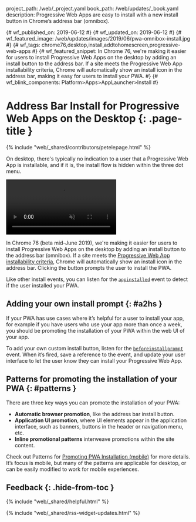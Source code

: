 project_path: /web/_project.yaml
book_path: /web/updates/_book.yaml
description: Progressive Web Apps are easy to install with a new install button in Chrome’s address bar (omnibox).

{# wf_published_on: 2019-06-12 #}
{# wf_updated_on: 2019-06-12 #}
{# wf_featured_image: /web/updates/images/2019/06/pwa-omnibox-install.jpg #}
{# wf_tags: chrome76,desktop,install,addtohomescreen,progressive-web-apps #}
{# wf_featured_snippet: In Chrome 76, we're making it easier for users to install Progressive Web Apps on the desktop by adding an install button to the address bar. If a site meets the Progressive Web App installability criteria, Chrome will automatically show an install icon in the address bar, making it easy for users to install your PWA. #}
{# wf_blink_components: Platform>Apps>AppLauncher>Install #}

# Address Bar Install for Progressive Web Apps on the Desktop {: .page-title }

{% include "web/_shared/contributors/petelepage.html" %}

On desktop, there's typically no indication to a user that a Progressive Web
App is installable, and if it is, the install flow is hidden within the three
dot menu.

<video loop autoplay muted class="attempt-right">
  <source src="/web/updates/videos/2019/06/pwa-install-addressbar.webm" type="video/webm">
  <source src="/web/updates/videos/2019/06/pwa-install-addressbar.mp4" type="video/mp4">
</video>

In Chrome 76 (beta mid-June 2019), we're making it easier for users to install
Progressive Web Apps on the desktop by adding an install button to the address
bar (omnibox). If a site meets the
[Progressive Web App installability criteria][pwa-install-criteria],
Chrome will automatically show an install icon in the address bar. Clicking the
button prompts the user to install the PWA.

Like other install events, you can listen for the [`appinstalled`][appinstalled-event]
event to detect if the user installed your PWA.

<div class="clearfix"></div>

## Adding your own install prompt {: #a2hs }

If your PWA has use cases where it’s helpful for a user to install your app,
for example if you have users who use your app more than once a week, you
should be promoting the installation of your PWA within the web UI of your app.

To add your own custom install button, listen for the
[`beforeinstallprompt`][beforeinstallprompt-event] event. When it’s fired,
save a reference to the event, and update your user interface to let the user
know they can install your Progressive Web App.

## Patterns for promoting the installation of your PWA {: #patterns }

There are three key ways you can promote the installation of your PWA:

* **Automatic browser promotion**, like the address bar install button.
* **Application UI promotion**, where UI elements appear in the application
  interface, such as banners, buttons in the header or navigation menu, etc.
* **Inline promotional patterns** interweave promotions within the site content.

Check out Patterns for [Promoting PWA Installation (mobile)][install-patterns]
for more details. It’s focus is mobile, but many of the patterns are applicable
for desktop, or can be easily modified to work for mobile experiences.

[pwa-install-criteria]: /web/fundamentals/app-install-banners/#criteria
[appinstalled-event]: /web/fundamentals/app-install-banners/#appinstalled
[beforeinstallprompt-event]: /web/fundamentals/app-install-banners/#listen_for_beforeinstallprompt
[install-patterns]: /web/fundamentals/app-install-banners/promoting-install-mobile

## Feedback {: .hide-from-toc }

{% include "web/_shared/helpful.html" %}

{% include "web/_shared/rss-widget-updates.html" %}
